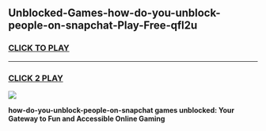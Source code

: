 
## Unblocked-Games-how-do-you-unblock-people-on-snapchat-Play-Free-qfl2u
<h3>
<a href="https://premium76.site?title=how-do-you-unblock-people-on-snapchat&ref=21A">CLICK TO PLAY</a></h3>
<hr>

<h3>
<a href="https://premium76.site?title=how-do-you-unblock-people-on-snapchat&ref=21A">CLICK 2 PLAY</a>
  
</h3>

<a href="https://premium76.site?title=how-do-you-unblock-people-on-snapchat&ref=21A"><img src="https://clearcache.store/games.png"></a>


**how-do-you-unblock-people-on-snapchat games unblocked: Your Gateway to Fun and Accessible Online Gaming**

